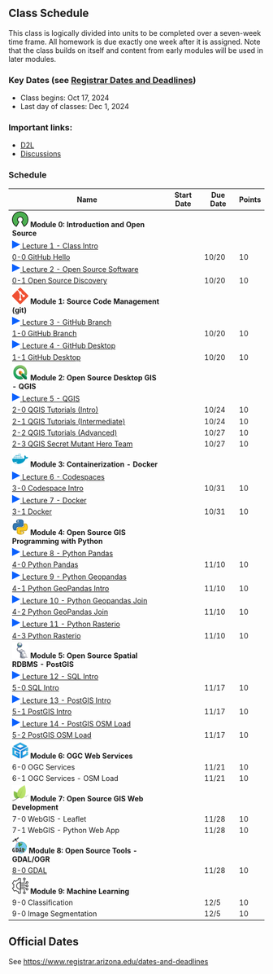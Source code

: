 
## Class Schedule

This class is logically divided into units to be completed over a seven-week time frame. All homework is due exactly one week after it is assigned. Note that the class builds on itself and content from early modules will be used in later modules.

### Key Dates (see [Registrar Dates and Deadlines](https://registrar.arizona.edu/dates-and-deadlines))
- Class begins: Oct 17, 2024
- Last day of classes:  Dec 1, 2024

### Important links:
- [D2L](https://d2l.arizona.edu/d2l/home/1526090)
- [Discussions](https://github.com/ua-gist604b-f24/syllabus/discussions)

### Schedule

|  **Name** | **Start Date** | **Due Date** | **Points** |
| --- | --- | --- | ---  |
|  **![open source](./media/open-source-32.png) Module 0: Introduction and Open Source** |  |  |  |
| [![zoom icon](media/play-icon.png) Lecture 1 - Class Intro](https://arizona.hosted.panopto.com/Panopto/Pages/Viewer.aspx?id=cb965e7c-2ccd-4ac6-9ea3-b2090144ebfd) | | | |
|  [0-0 GitHub Hello](https://classroom.github.com/a/IYSMI7Bz) | | 10/20 | 10 |
| [![zoom icon](media/play-icon.png) Lecture 2 - Open Source Software](https://arizona.hosted.panopto.com/Panopto/Pages/Viewer.aspx?id=4bc28b8c-548c-4ade-bfa1-b209013c23bd) | | | |
|  [0-1 Open Source Discovery](https://classroom.github.com/a/WREshqlr) | | 10/20 | 10 |
|  **![git](./media/git-32.png) Module 1: Source Code Management (git)** |  |  |  |
| [![zoom icon](media/play-icon.png) Lecture 3 - GitHub Branch](https://arizona.hosted.panopto.com/Panopto/Pages/Viewer.aspx?id=4d8f0640-1139-4570-b06c-b209016246e5) | | | |
|  [1-0 GitHub Branch](https://classroom.github.com/a/HC9jrGMc) | | 10/20 | 10 |
| [![zoom icon](media/play-icon.png) Lecture 4 - GitHub Desktop](https://arizona.hosted.panopto.com/Panopto/Pages/Viewer.aspx?id=e5e360e3-449f-4038-ac73-b20901576039) | | | |
|  [1-1 GitHub Desktop](https://classroom.github.com/a/SasmvBcB) | | 10/20 | 10 |
|  **![qgis](./media/qgis-32.png) Module 2: Open Source Desktop GIS - QGIS** |  |  |  | 
| [![zoom icon](media/play-icon.png) Lecture 5 - QGIS](https://arizona.hosted.panopto.com/Panopto/Pages/Viewer.aspx?id=6c642c9f-07aa-4928-b0a3-b209017c04bf) | | | |
|  [2-0 QGIS Tutorials (Intro)](https://classroom.github.com/a/MP_txIYc) |  | 10/24 | 10 |
|  [2-1 QGIS Tutorials (Intermediate)](https://classroom.github.com/a/TC0f571J) |  | 10/24 | 10 |
|  [2-2 QGIS Tutorials (Advanced)](https://classroom.github.com/a/4rT6omjS) |  | 10/27 | 10 |
|  [2-3 QGIS Secret Mutant Hero Team](https://classroom.github.com/a/wEBxVbR5) |  | 10/27 | 10 |
|  **![docker](./media/docker-32.png) Module 3: Containerization - Docker** |  |  |  |
| [![zoom icon](media/play-icon.png) Lecture 6 - Codespaces](https://arizona.hosted.panopto.com/Panopto/Pages/Viewer.aspx?id=44affad6-ab4c-4a47-a487-b20f016349ef) | | | |
|  [3-0 Codespace Intro](https://classroom.github.com/a/uHJUQeUo) | | 10/31 | 10 |
| [![zoom icon](media/play-icon.png) Lecture 7 - Docker](https://arizona.hosted.panopto.com/Panopto/Pages/Viewer.aspx?id=0db6aeb6-f8fb-480a-abea-b217001dbb0c) | | | |
|  [3-1 Docker](https://classroom.github.com/a/plfQTHoW) | | 10/31 | 10 |
|  **![python](./media/python-32.png) Module 4: Open Source GIS Programming with Python** |  |  |  |
| [![zoom icon](media/play-icon.png) Lecture 8 - Python Pandas](https://arizona.hosted.panopto.com/Panopto/Pages/Viewer.aspx?id=17cd8057-b202-4307-9615-b21d015ec8a2) | | | |
|  [4-0 Python Pandas](https://classroom.github.com/a/xfbK3tUx) |  | 11/10 | 10 |
| [![zoom icon](media/play-icon.png) Lecture 9 - Python Geopandas](https://arizona.hosted.panopto.com/Panopto/Pages/Viewer.aspx?id=8d358d4f-34fe-408a-ab50-b21d0175184c) | | | |
|  [4-1 Python GeoPandas Intro](https://classroom.github.com/a/H9hIc5v6) |  | 11/10 | 10 |
| [![zoom icon](media/play-icon.png) Lecture 10 - Python Geopandas Join](https://arizona.hosted.panopto.com/Panopto/Pages/Viewer.aspx?id=bf8ac25f-a0ba-4eb0-aac0-b21d018b1fa4) | | | |
|  [4-2 Python GeoPandas Join](https://classroom.github.com/a/IHkY0iqR) |  | 11/10 | 10 |
| [![zoom icon](media/play-icon.png) Lecture 11 - Python Rasterio](https://arizona.hosted.panopto.com/Panopto/Pages/Viewer.aspx?id=2b99340d-c4b8-4698-b240-b21e002278d4) | | | |
|  [4-3 Python Rasterio](https://classroom.github.com/a/aAqrvCD1)|  | 11/10 | 10 |
|  **![postgis](./media/postgis-32.png) Module 5: Open Source Spatial RDBMS - PostGIS** |  |  |  |
| [![zoom icon](media/play-icon.png) Lecture 12 - SQL Intro](https://arizona.hosted.panopto.com/Panopto/Pages/Viewer.aspx?id=a58d5957-1163-43a1-aac6-b2250116905a) | | | |
|  [5-0 SQL Intro](https://classroom.github.com/a/9fEOmZEw) |  | 11/17 | 10 |
| [![zoom icon](media/play-icon.png) Lecture 13 - PostGIS Intro](https://arizona.hosted.panopto.com/Panopto/Pages/Viewer.aspx?id=a34810f7-3550-49f8-94bb-b225014edb55) | | | |
|  [5-1 PostGIS Intro](https://classroom.github.com/a/bztjAmVF) |  | 11/17 | 10 |
| [![zoom icon](media/play-icon.png) Lecture 14 - PostGIS OSM Load](https://arizona.hosted.panopto.com/Panopto/Pages/Viewer.aspx?id=545ed719-9f69-4f41-86c8-b22501621065) | | | |
|  [5-2 PostGIS OSM Load](https://classroom.github.com/a/r4mQrMkL) | | 11/17 | 10 |
|  **![postgis](./media/ogc-32.png) Module 6: OGC Web Services** |  |  |  |
|  6-0 OGC Services |  | 11/21 | 10 |
|  6-1 OGC Services - OSM Load | | 11/21 | 10 |
|  **![leaflet](./media/leaflet-32.png) Module 7: Open Source GIS Web Development** |  |  |  |
|  7-0 WebGIS - Leaflet |  | 11/28 | 10 |
|  7-1 WebGIS - Python Web App | | 11/28 | 10 |
|  **![leaflet](./media/gdal-32.png) Module 8: Open Source Tools - GDAL/OGR** |  |  |  |
|  [8-0 GDAL](https://classroom.github.com/a/6NLC_B6B) |  | 11/28 | 10 |
|  **![leaflet](./media/ml-32.png) Module 9: Machine Learning** |  |  |  |
|  9-0 Classification |  | 12/5 | 10 |
|  9-0 Image Segmentation |  | 12/5 | 10 |

## Official Dates
See https://www.registrar.arizona.edu/dates-and-deadlines


